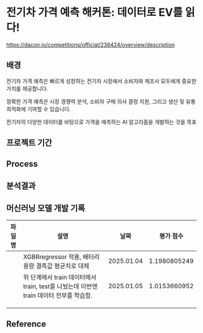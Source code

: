 # 전기차 가격 예측 해커톤: 데이터로 EV를 읽다!

https://dacon.io/competitions/official/236424/overview/description

## 배경

전기차 가격 예측은 빠르게 성장하는 전기차 시장에서 소비자와 제조사 모두에게 중요한 가치를 제공합니다.

정확한 가격 예측은 시장 경쟁력 분석, 소비자 구매 의사 결정 지원, 그리고 생산 및 유통 최적화에 기여할 수 있습니다.

전기차의 다양한 데이터를 바탕으로 가격을 예측하는 AI 알고리즘을 개발하는 것을 목표



## 프로젝트 기간

## Process

## 분석결과

## 머신러닝 모델 개발 기록

|파일명|설명|날짜|평가 점수|
|--|--|--|--|
||XGBRregressor 적용, 배터리용량 결측값 평균치로 대체|2025.01.04|1.1980805249|
||위 단계에서 train 데이터에서 train, test를 나눴는데 이번엔 train 데이터 전부를 학습함.|2025.01.05|1.0153660952|
||||
||||
||||


## Reference
